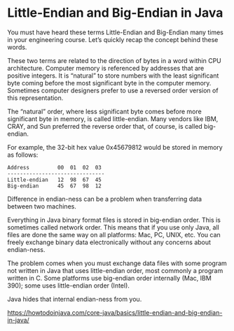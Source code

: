 # Little-Endian and Big-Endian in Java


You must have heard these terms Little-Endian and Big-Endian many times in your engineering course. Let’s quickly recap the concept behind these words.

These two terms are related to the direction of bytes in a word within CPU architecture. Computer memory is referenced by addresses that are positive integers. It is “natural” to store numbers with the least significant byte coming before the most significant byte in the computer memory. Sometimes computer designers prefer to use a reversed order version of this representation.

The “natural” order, where less significant byte comes before more significant byte in memory, is called little-endian. Many vendors like IBM, CRAY, and Sun preferred the reverse order that, of course, is called big-endian.

For example, the 32-bit hex value 0x45679812 would be stored in memory as follows:


```
Address         00  01  02  03
-------------------------------
Little-endian   12  98  67  45
Big-endian      45  67  98  12
```

Difference in endian-ness can be a problem when transferring data between two machines.

Everything in Java binary format files is stored in big-endian order. This is sometimes called network order. This means that if you use only Java, all files are done the same way on all platforms: Mac, PC, UNIX, etc. You can freely exchange binary data electronically without any concerns about endian-ness.

The problem comes when you must exchange data files with some program not written in Java that uses little-endian order, most commonly a program written in C. Some platforms use big-endian order internally (Mac, IBM 390); some uses little-endian order (Intel).

Java hides that internal endian-ness from you.


<https://howtodoinjava.com/core-java/basics/little-endian-and-big-endian-in-java/>
